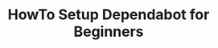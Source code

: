 ---
title: HowTo Setup Dependabot for Beginners
description: Manage project dependencies using dependabot
timeToRead: 5
---